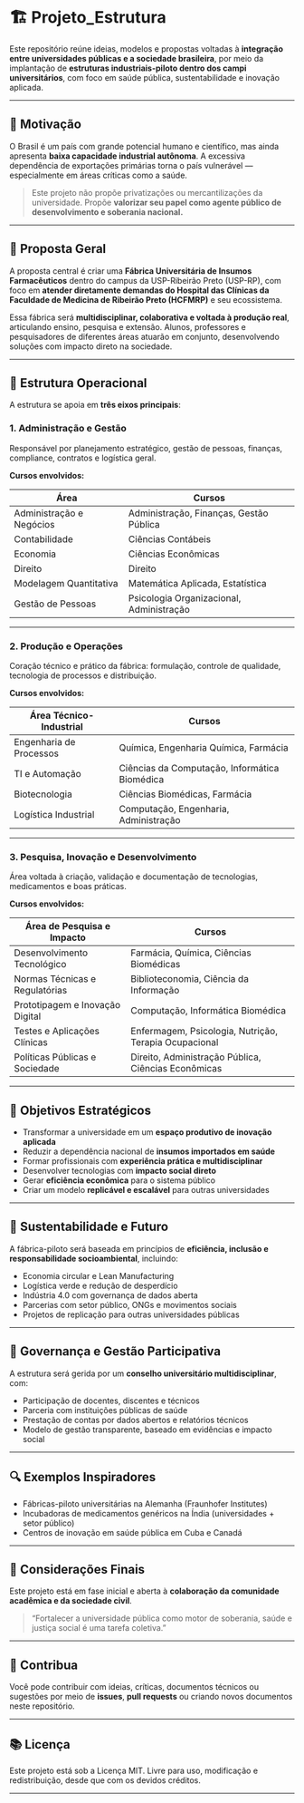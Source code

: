 # 🏗️ Projeto_Estrutura

Este repositório reúne ideias, modelos e propostas voltadas à **integração entre universidades públicas e a sociedade brasileira**, por meio da implantação de **estruturas industriais-piloto dentro dos campi universitários**, com foco em saúde pública, sustentabilidade e inovação aplicada.

---

## 🎯 Motivação

O Brasil é um país com grande potencial humano e científico, mas ainda apresenta **baixa capacidade industrial autônoma**. A excessiva dependência de exportações primárias torna o país vulnerável — especialmente em áreas críticas como a saúde.

> Este projeto não propõe privatizações ou mercantilizações da universidade. Propõe **valorizar seu papel como agente público de desenvolvimento e soberania nacional.**

---

## 🧩 Proposta Geral

A proposta central é criar uma **Fábrica Universitária de Insumos Farmacêuticos** dentro do campus da USP-Ribeirão Preto (USP-RP), com foco em **atender diretamente demandas do Hospital das Clínicas da Faculdade de Medicina de Ribeirão Preto (HCFMRP)** e seu ecossistema.

Essa fábrica será **multidisciplinar, colaborativa e voltada à produção real**, articulando ensino, pesquisa e extensão. Alunos, professores e pesquisadores de diferentes áreas atuarão em conjunto, desenvolvendo soluções com impacto direto na sociedade.

---

## 🧱 Estrutura Operacional

A estrutura se apoia em **três eixos principais**:

### 1. Administração e Gestão

Responsável por planejamento estratégico, gestão de pessoas, finanças, compliance, contratos e logística geral.

**Cursos envolvidos:**

| Área                     | Cursos                                                                      |
|--------------------------|-----------------------------------------------------------------------------|
| Administração e Negócios | Administração, Finanças, Gestão Pública                                     |
| Contabilidade            | Ciências Contábeis                                                          |
| Economia                 | Ciências Econômicas                                                         |
| Direito                  | Direito                                                                     |
| Modelagem Quantitativa   | Matemática Aplicada, Estatística                                           |
| Gestão de Pessoas        | Psicologia Organizacional, Administração                                    |

---

### 2. Produção e Operações

Coração técnico e prático da fábrica: formulação, controle de qualidade, tecnologia de processos e distribuição.

**Cursos envolvidos:**

| Área Técnico-Industrial       | Cursos                                                                  |
|-------------------------------|-------------------------------------------------------------------------|
| Engenharia de Processos       | Química, Engenharia Química, Farmácia                                  |
| TI e Automação                | Ciências da Computação, Informática Biomédica                          |
| Biotecnologia                 | Ciências Biomédicas, Farmácia                                          |
| Logística Industrial          | Computação, Engenharia, Administração                                  |

---

### 3. Pesquisa, Inovação e Desenvolvimento

Área voltada à criação, validação e documentação de tecnologias, medicamentos e boas práticas.

**Cursos envolvidos:**

| Área de Pesquisa e Impacto        | Cursos                                                                |
|----------------------------------|-----------------------------------------------------------------------|
| Desenvolvimento Tecnológico      | Farmácia, Química, Ciências Biomédicas                                |
| Normas Técnicas e Regulatórias   | Biblioteconomia, Ciência da Informação                                |
| Prototipagem e Inovação Digital  | Computação, Informática Biomédica                                     |
| Testes e Aplicações Clínicas     | Enfermagem, Psicologia, Nutrição, Terapia Ocupacional                 |
| Políticas Públicas e Sociedade   | Direito, Administração Pública, Ciências Econômicas                   |

---

## 🎯 Objetivos Estratégicos

- Transformar a universidade em um **espaço produtivo de inovação aplicada**
- Reduzir a dependência nacional de **insumos importados em saúde**
- Formar profissionais com **experiência prática e multidisciplinar**
- Desenvolver tecnologias com **impacto social direto**
- Gerar **eficiência econômica** para o sistema público
- Criar um modelo **replicável e escalável** para outras universidades

---

## 🌱 Sustentabilidade e Futuro

A fábrica-piloto será baseada em princípios de **eficiência, inclusão e responsabilidade socioambiental**, incluindo:

- Economia circular e Lean Manufacturing
- Logística verde e redução de desperdício
- Indústria 4.0 com governança de dados aberta
- Parcerias com setor público, ONGs e movimentos sociais
- Projetos de replicação para outras universidades públicas

---

## 🧭 Governança e Gestão Participativa

A estrutura será gerida por um **conselho universitário multidisciplinar**, com:

- Participação de docentes, discentes e técnicos
- Parceria com instituições públicas de saúde
- Prestação de contas por dados abertos e relatórios técnicos
- Modelo de gestão transparente, baseado em evidências e impacto social

---

## 🔍 Exemplos Inspiradores

- Fábricas-piloto universitárias na Alemanha (Fraunhofer Institutes)
- Incubadoras de medicamentos genéricos na Índia (universidades + setor público)
- Centros de inovação em saúde pública em Cuba e Canadá

---

## 📌 Considerações Finais

Este projeto está em fase inicial e aberta à **colaboração da comunidade acadêmica e da sociedade civil**.

> “Fortalecer a universidade pública como motor de soberania, saúde e justiça social é uma tarefa coletiva.”

---

## 🤝 Contribua

Você pode contribuir com ideias, críticas, documentos técnicos ou sugestões por meio de **issues**, **pull requests** ou criando novos documentos neste repositório.

---

## 📚 Licença

Este projeto está sob a Licença MIT. Livre para uso, modificação e redistribuição, desde que com os devidos créditos.

---
